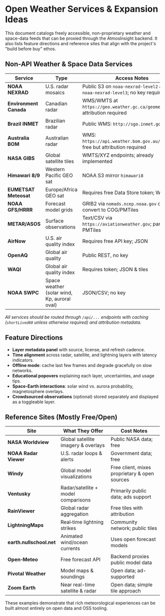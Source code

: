 # Open Weather Services & Expansion Ideas

This document catalogs freely accessible, non-proprietary weather and space-data feeds that can be proxied through the AtmosInsight backend. It also lists feature directions and reference sites that align with the project's "build before buy" ethos.

## Non‑API Weather & Space Data Services

| Service | Type | Access Notes | Proxy Example |
|--------|------|--------------|---------------|
| **NOAA NEXRAD** | U.S. radar mosaics | Public S3 on `noaa-nexrad-level2` and `noaa-nexrad-level3`; no key required | `/api/radar/nexrad/{z}/{x}/{y}.png` → S3 tile URL |
| **Environment Canada** | Canadian radar | WMS/WMTS at `https://geo.weather.gc.ca/geomet/`; attribution required | `/api/radar/canada/{layer}/{z}/{x}/{y}.png` |
| **Brazil INMET** | Brazilian radar | Public WMS: `http://sgo.inmet.gov.br` | `/api/radar/inmet/{layer}/{z}/{x}/{y}.png` |
| **Australia BOM** | Australian radar | WMS: `https://api.weather.bom.gov.au/v1/radar`; free but attribution required | `/api/radar/bom/{layer}/{z}/{x}/{y}.png` |
| **NASA GIBS** | Global satellite tiles | WMTS/XYZ endpoints; already implemented | `/api/gibs/tile/...` |
| **Himawari 8/9** | Western Pacific GEO sat | NOAA S3 mirror `himawari8` | `/api/sat/himawari/{z}/{x}/{y}.png` |
| **EUMETSAT Meteosat** | Europe/Africa GEO sat | Requires free Data Store token; WMTS | `/api/sat/meteosat/{layer}/{z}/{x}/{y}.jpg` |
| **NOAA GFS/HRRR** | Forecast model grids | GRIB2 via `nomads.ncep.noaa.gov` or AWS; convert to COG/PMTiles | `/api/model/{model}/{var}/{z}/{x}/{y}.png` |
| **METAR/ASOS** | Surface observations | Text/CSV via `https://aviationweather.gov`; parse to PMTiles | `/api/obs/metar/latest.json` |
| **AirNow** | U.S. air quality index | Requires free API key; JSON | `/api/air/airnow/...?lat=..&lon=..` |
| **OpenAQ** | Global air quality | Public REST, no key | `/api/air/openaq/...` |
| **WAQI** | Global air quality index | Requires token; JSON & tiles | `/api/air/waqi/...` |
| **NOAA SWPC** | Space weather (solar wind, Kp, auroral oval) | JSON/CSV; no key | `/api/space/kp/latest.json` |

*All services should be routed through `/api/...` endpoints with caching (`shortLived60` unless otherwise required) and attribution metadata.*

## Feature Directions

- **Layer metadata panel** with source, license, and refresh cadence.
- **Time alignment** across radar, satellite, and lightning layers with latency indicators.
- **Offline mode**: cache last few frames and degrade gracefully on slow networks.
- **Educational popovers** explaining each layer, uncertainties, and usage tips.
- **Space‑Earth interactions**: solar wind vs. aurora probability, magnetosphere overlays.
- **Crowdsourced observations** (optional) stored separately and displayed as a toggleable layer.

## Reference Sites (Mostly Free/Open)

| Site | What They Offer | Cost Notes |
|------|-----------------|------------|
| **NASA Worldview** | Global satellite imagery & overlays | Public NASA data; free |
| **NOAA Radar Viewer** | U.S. radar loops & alerts | Government data; free |
| **Windy** | Global model visualizations | Free client, mixes proprietary & open sources |
| **Ventusky** | Radar/satellite + model comparisons | Primarily public data; ads support |
| **RainViewer** | Global radar aggregation | Free tiles with attribution |
| **LightningMaps** | Real‑time lightning strikes | Community network; public tiles |
| **earth.nullschool.net** | Animated wind/ocean currents | Uses open forecast models |
| **Open‑Meteo** | Free forecast API | Backend proxies public model data |
| **Pivotal Weather** | Model maps & soundings | Open data; ad-supported |
| **Zoom Earth** | Near real-time satellite & radar | Open data; simple tile approach |

These examples demonstrate that rich meteorological experiences can be built almost entirely on open data and OSS tooling.

